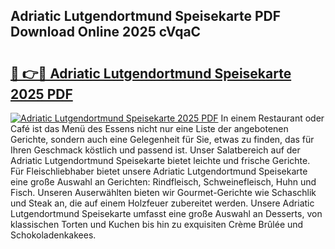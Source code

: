 ## Adriatic Lutgendortmund Speisekarte PDF Download Online 2025 cVqaC

# <h2><a href="http://gc9wm8.nevu.top/?p=Adriatic+Lutgendortmund+Speisekarte">🔗 👉🔴 Adriatic Lutgendortmund Speisekarte 2025 PDF</a></h2>

[![Adriatic Lutgendortmund Speisekarte 2025 PDF](https://i.imgur.com/dBaPXMq.png)](http://gc9wm8.nevu.top/?p=Adriatic+Lutgendortmund+Speisekarte)
In einem Restaurant oder Café ist das Menü des Essens nicht nur eine Liste der angebotenen Gerichte, sondern auch eine Gelegenheit für Sie, etwas zu finden, das für Ihren Geschmack köstlich und passend ist. Unser Salatbereich auf der Adriatic Lutgendortmund Speisekarte bietet leichte und frische Gerichte. Für Fleischliebhaber bietet unsere Adriatic Lutgendortmund Speisekarte eine große Auswahl an Gerichten: Rindfleisch, Schweinefleisch, Huhn und Fisch. Unseren Auserwählten bieten wir Gourmet-Gerichte wie Schaschlik und Steak an, die auf einem Holzfeuer zubereitet werden. Unsere Adriatic Lutgendortmund Speisekarte umfasst eine große Auswahl an Desserts, von klassischen Torten und Kuchen bis hin zu exquisiten Crème Brûlée und Schokoladenkakees.
